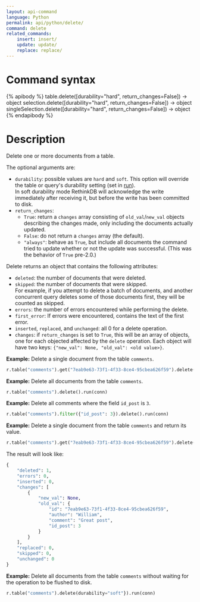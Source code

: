 ```yaml
---
layout: api-command
language: Python
permalink: api/python/delete/
command: delete
related_commands:
    insert: insert/
    update: update/
    replace: replace/
---
```


# Command syntax #

{% apibody %}
table.delete([durability="hard", return_changes=False])
    &rarr; object
selection.delete([durability="hard", return_changes=False])
    &rarr; object
singleSelection.delete([durability="hard", return_changes=False])
    &rarr; object
{% endapibody %}

# Description #

Delete one or more documents from a table.

The optional arguments are:

- `durability`: possible values are `hard` and `soft`. This option will override the
table or query's durability setting (set in [run](/api/python/run/)).  
In soft durability mode RethinkDB will acknowledge the write immediately after
receiving it, but before the write has been committed to disk.
- `return_changes`:
    - `True`: return a `changes` array consisting of `old_val`/`new_val` objects describing the changes made, only including the documents actually updated.
    - `False`: do not return a `changes` array (the default).
    - `"always"`: behave as `True`, but include all documents the command tried to update whether or not the update was successful. (This was the behavior of `True` pre-2.0.)

Delete returns an object that contains the following attributes:

- `deleted`: the number of documents that were deleted.
- `skipped`: the number of documents that were skipped.  
For example, if you attempt to delete a batch of documents, and another concurrent query
deletes some of those documents first, they will be counted as skipped.
- `errors`: the number of errors encountered while performing the delete.
- `first_error`: If errors were encountered, contains the text of the first error.
- `inserted`, `replaced`, and `unchanged`: all 0 for a delete operation.
- `changes`: if `return_changes` is set to `True`, this will be an array of objects, one for each objected affected by the `delete` operation. Each object will have two keys: `{"new_val": None, "old_val": <old value>}`.


__Example:__ Delete a single document from the table `comments`.

```py
r.table("comments").get("7eab9e63-73f1-4f33-8ce4-95cbea626f59").delete().run(conn)
```

__Example:__ Delete all documents from the table `comments`.

```py
r.table("comments").delete().run(conn)
```

__Example:__ Delete all comments where the field `id_post` is `3`.

```py
r.table("comments").filter({"id_post": 3}).delete().run(conn)
```

__Example:__ Delete a single document from the table `comments` and return its value.

```py
r.table("comments").get("7eab9e63-73f1-4f33-8ce4-95cbea626f59").delete(return_changes=True).run(conn)
```

The result will look like:

```py
{
    "deleted": 1,
    "errors": 0,
    "inserted": 0,
    "changes": [
        {
            "new_val": None,
            "old_val": {
                "id": "7eab9e63-73f1-4f33-8ce4-95cbea626f59",
                "author": "William",
                "comment": "Great post",
                "id_post": 3
            }
        }
    ],
    "replaced": 0,
    "skipped": 0,
    "unchanged": 0
}
```


__Example:__ Delete all documents from the table `comments` without waiting for the
operation to be flushed to disk.

```py
r.table("comments").delete(durability="soft"}).run(conn)
```
